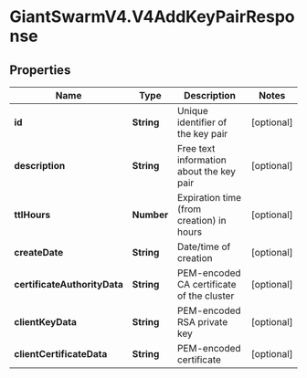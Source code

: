 # GiantSwarmV4.V4AddKeyPairResponse

## Properties
Name | Type | Description | Notes
------------ | ------------- | ------------- | -------------
**id** | **String** | Unique identifier of the key pair | [optional] 
**description** | **String** | Free text information about the key pair | [optional] 
**ttlHours** | **Number** | Expiration time (from creation) in hours | [optional] 
**createDate** | **String** | Date/time of creation | [optional] 
**certificateAuthorityData** | **String** | PEM-encoded CA certificate of the cluster | [optional] 
**clientKeyData** | **String** | PEM-encoded RSA private key | [optional] 
**clientCertificateData** | **String** | PEM-encoded certificate | [optional] 


